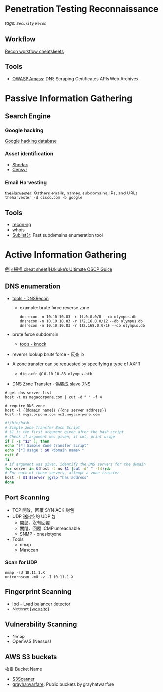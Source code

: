 # Penetration Testing Reconnaissance
###### tags: `Security` `Recon`

## Workflow
[Recon workflow cheatsheets](https://pentester.land/cheatsheets/2019/03/25/compilation-of-recon-workflows.html#osint-domain-name-by-thegelios)

## Tools
* [OWASP Amass](https://github.com/OWASP/Amass): DNS Scraping Certificates APIs Web Archives

# Passive Information Gathering

## Search Engine
### Google hacking
[Google hacking database](https://www.exploit-db.com/google-hacking-database)

### Asset identification
* [Shodan](https://www.shodan.io/)
* [Censys](https://censys.io/)

### Email Harvesting
[theHarvester](https://github.com/laramies/theHarvester): Gathers emails, names, subdomains, IPs, and URLs
`theharvester -d cisco.com -b google`

## Tools
* [recon-ng](https://github.com/lanmaster53/recon-ng)
* whois
* [Sublist3r](https://github.com/aboul3la/Sublist3r): Fast subdomains enumeration tool

# Active Information Gathering

[@|⭐掃描 cheat sheet|Hakluke’s Ultimate OSCP Guide](https://medium.com/@hakluke/haklukes-ultimate-oscp-guide-part-3-practical-hacking-tips-and-tricks-c38486f5fc97)

## DNS enumeration
* [tools - DNSRecon](https://github.com/darkoperator/dnsrecon)
    * example: brute force reverse zone
        ```
        dnsrecon -n 10.10.10.83 -r 10.0.0.0/8 --db olympus.db
        dnsrecon -n 10.10.10.83 -r 172.16.0.0/12 --db olympus.db
        dnsrecon -n 10.10.10.83 -r 192.168.0.0/16 --db olympus.db
        ```

* brute force subdomain
    * [tools - knock](https://github.com/guelfoweb/knock)
* reverse lookup brute force - 反查 ip

* A zone transfer can be requested by specifying a type of AXFR
    * `dig axfr @10.10.10.83 olympus.htb`
    
* DNS Zone Transfer - 偽裝成 slave DNS
```
# get dns server list
host -t ns megacorpone.com | cut -d " " -f 4

# require DNS zone
host -l {{domain name}} {{dns server address}}
host -l megacorpone.com ns2.megacorpone.com
```
``` BASH
#!/bin/bash
# Simple Zone Transfer Bash Script
# $1 is the first argument given after the bash script
# Check if argument was given, if not, print usage
if [ -z "$1" ]; then
echo "[*] Simple Zone transfer script"
echo "[*] Usage : $0 <domain name> "
exit 0
fi
# if argument was given, identify the DNS servers for the domain
for server in $(host -t ns $1 |cut -d" " -f4);do
# For each of these servers, attempt a zone transfer
host -l $1 $server |grep "has address"
done
```


## Port Scanning
* TCP
    開啟，回覆 SYN-ACK 封包
* UDP
    送出空的 UDP 包
    * 開啟，沒有回覆
    * 關閉，回覆 ICMP unreachable
    * SNMP - onesixtyone
* Tools
    * nmap
    * Masccan
### Scan for UDP
```
nmap -sU 10.11.1.X
unicornscan -mU -v -I 10.11.1.X
```

## Fingerprint Scanning
* lbd - Load balancer detector
* Netcraft [[website]](https://toolbar.netcraft.com/site_report?url=wildfoo.tw)

## Vulnerability Scanning
+ Nmap
+ OpenVAS (Nessus)

## AWS S3 buckets
枚舉 Bucket Name
 * [S3Scanner](https://github.com/sa7mon/S3Scanner)
 * [grayhatwarfare](https://buckets.grayhatwarfare.com/): Public buckets by grayhatwarfare

